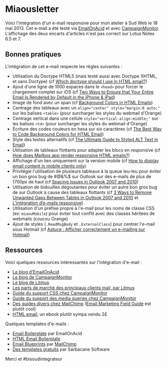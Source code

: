 Miaousletter
============

Voici l'intégration d'un e-mail responsive pour mon atelier à Sud Web le 18 mai 2013. Cet e-mail a été testé via [EmailOnAcid](http://www.emailonacid.com) et avec [CampaignMonitor](http://www.campaignmonitor.com). L'affichage des deux encarts d'articles n'est pas correct sur Lotus Notes 6.5 et 7. 


Bonnes pratiques
----------------

L'intégration de cet e-mail respecte les règles suivantes :

*	Utilisation du Doctype HTML5 (mais testé aussi avec Doctype XHTML, et sans Doctype) (cf [Which doctype should I use in HTML email?](http://www.campaignmonitor.com/blog/post/3317/correct-doctype-to-use-in-html-email/))
*	Ajout d'une ligne de 1000 espaces dans le `<head>` pour forcer le chargement complet sur iOS (cf [Two Ways to Ensure that Your Entire Email Is Rendered by Default in the iPhone & iPad](http://www.emailonacid.com/blog/details/C13/ensure_that_your_entire_email_is_rendered_by_default_in_the_iphone_ipad))
*	Image de fond avec un span (cf [Background Colors in HTML Emails](http://www.emailonacid.com/blog/details/C13/background_colors_in_html_emails))
*	Centrage des tableaux avec un `align="center" style="margin:0 auto;"` sur les balises `<table>` (pour surcharger les styles du webmail d'Orange)
*	Centrage vertical dans une cellule `style="vertical-align:middle;"` sur les balises `<td>` (pour surcharger les styles du webmail d'Orange)
*	Écriture des codes couleurs en hexa sur six caractères (cf [The Best Way to Code Background Colors for HTML Email](https://litmus.com/blog/background-colors-html-email))
*	Style des textes alternatifs (cf [The Ultimate Guide to Styled ALT Text in Email](https://litmus.com/blog/the-ultimate-guide-to-styled-alt-text-in-email))
* 	Utilisation de tableaux flottants pour adapter les blocs en responsive (cf [How does Mailbox app render responsive HTML emails?](http://emailwizardry.nightjar.com.au/2013/04/16/how-does-mailbox-app-render-responsive-html-emails/))
* 	Affichage d'un lien uniquement sur la version mobile (cf [How to display email content in mobile clients only](http://www.campaignmonitor.com/blog/post/3948/hiding-content-in-both-desktop-and-web-email-clients))
*	Privilégie l'utilisation de plusieurs tableaux à la queue leu-leu pour éviter un bon gros bug de #@&%$ sur Outlook sur des e-mails de plus de 1700px de haut (cf [Spacing Issues in Outlook 2007 and 2010](http://www.emailonacid.com/blog/details/C13/horizontal_spacing_issues_in_outlook_2007_and_2010))
* 	Utilisation de bidouilles dégoutantes pour éviter un autre bon gros bug de sur Outlook à cause des tableaux flottants (cf [3 Ways to Remove Unwanted Gaps Between Tables in Outlook 2007 and 2010](http://www.emailonacid.com/blog/details/C13/removing_unwanted_spacing_or_gaps_between_tables_in_outlook_2007_2010) et [L’intégration d’e-mails responsive](http://www.hteumeuleu.fr/integration-emails-responsive/))
*	Utilisation d'un préfixe propre à l'e-mail pour les noms de classe CSS (ex: `miaouMobile`) pour éviter tout conflit avec des classes héritées de webmails (coucou Orange)
*	Ajout de styles (`.ReadMsgBody` et `.ExternalClass`) pour centrer l'e-mail sous Hotmail (cf [Astuce : Afficher correctement un e-mailing sur Hotmail](http://blog.sarbacane.com/2011/06/09/astuce-afficher-correctement-un-e-mailing-sur-hotmail/))

Ressources
----------

Voici quelques ressources intéressantes sur l'intégration d'e-mail :

* 	[Le blog d'EmailOnAcid](http://www.emailonacid.com/blog)
*	[Le blog de CampaignMonitor](http://www.campaignmonitor.com/blog)
*	[Le blog de Litmus](https://litmus.com/blog/)
*	[Les parts de marché des principaux clients mail, par Litmus](http://emailclientmarketshare.com/)
*	[Guide du support CSS chez CampaignMonitor](http://www.campaignmonitor.com/css/)
*	[Guide du support des media queries chez CampaignMonitor](http://www.campaignmonitor.com/guides/mobile/)
*	[Des guides divers chez MailChimp](http://mailchimp.com/resources/) ([Email Marketing Field Guide](http://mailchimp.com/resources/guides/email-marketing-field-guide/) est plutôt cool)
*	[HTML email](http://www.fivesimplesteps.com/products/html-email), un ebook plutôt sympa vendu 2£

Quelques templates d'e-mails :

*	[Email Boilerplate](http://www.emailology.org/) par EmailOnAcid
*	[HTML Email Boilerplate](http://htmlemailboilerplate.com/)
*	[Email Blueprints](https://github.com/mailchimp/Email-Blueprints) par [MailChimp](http://blog.mailchimp.com/introducing-mailchimps-email-template-reference/)
*	[Des templates gratuits](http://templates.sarbacane.com/) par Sarbacane Software

Merci et #bisoudintegrateur